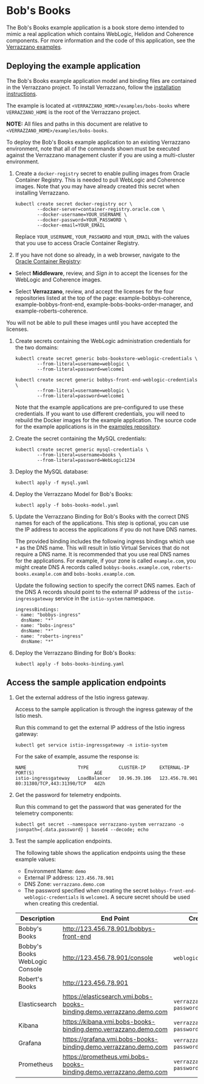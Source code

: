 # Bob's Books

The Bob's Books example application is a book store demo intended to mimic a real application which contains WebLogic, Helidon and Coherence components. For more information and the code of this application, see the [Verrazzano examples](https://github.com/verrazzano/examples).

## Deploying the example application

The Bob's Books example application model and binding files are contained in the Verrazzano project.
To install Verrazzano, follow the [installation instructions](../../install/README.md).

The example is located at `<VERRAZZANO_HOME>/examples/bobs-books` where `VERRAZZANO_HOME` is the root of the
Verrazzano project.

**NOTE:** All files and paths in this document are relative to `<VERRAZZANO_HOME>/examples/bobs-books`.

To deploy the Bob's Books example application to an existing Verrazzano environment,
note that all of the commands shown must be executed against the Verrazzano management
cluster if you are using a multi-cluster environment.

1. Create a `docker-registry` secret to enable pulling images from Oracle Container
   Registry.  This is needed to pull WebLogic and Coherence images.  Note that you
   may have already created this secret when installing Verrazzano.

   ```
   kubectl create secret docker-registry ocr \
           --docker-server=container-registry.oracle.com \
           --docker-username=YOUR_USERNAME \
           --docker-password=YOUR_PASSWORD \
           --docker-email=YOUR_EMAIL
   ```

   Replace `YOUR_USERNAME`, `YOUR_PASSWORD` and `YOUR_EMAIL` with the values that you
   use to access Oracle Container Registry.

1. If you have not done so already, in a web browser, navigate to the [Oracle Container Registry](https://container-registry.oracle.com):

  * Select **Middleware**, review, and _Sign in_ to accept the licenses for the WebLogic and Coherence images.

  * Select **Verrazzano**, review, and accept the licenses for the four repositories listed at the top of the page:
       example-bobbys-coherence, example-bobbys-front-end, example-bobs-books-order-manager, and example-roberts-coherence.

   You will not be able to pull these images until you have accepted the licenses.

1. Create secrets containing the WebLogic administration credentials for the
   two domains:

   ```
   kubectl create secret generic bobs-bookstore-weblogic-credentials \
           --from-literal=username=weblogic \
           --from-literal=password=welcome1

   kubectl create secret generic bobbys-front-end-weblogic-credentials \
           --from-literal=username=weblogic \
           --from-literal=password=welcome1
   ```

   Note that the example applications are pre-configured to use these credentials.
   If you want to use different credentials, you will need to rebuild the
   Docker images for the example application.  The source code for the example
   applications is in the [examples repository](https://github.com/verrazzano/examples).

1. Create the secret containing the MySQL credentials:

   ```
   kubectl create secret generic mysql-credentials \
           --from-literal=username=books \
           --from-literal=password=WebLogic1234
   ```

1. Deploy the MySQL database:

   ```
   kubectl apply -f mysql.yaml
   ```

1. Deploy the Verrazzano Model for Bob's Books:

   ```
   kubectl apply -f bobs-books-model.yaml
   ```

1. Update the Verrazzano Binding for Bob's Books with the correct DNS names for
   each of the applications.  This step is optional, you can use the IP
   address to access the applications if you do not have DNS names.

   The provided binding includes the following ingress bindings which use
   `*` as the DNS name.  This will result in Istio Virtual Services that
   do not require a DNS name.  It is recommended that you use real DNS
   names for the applications.  For example, if your zone is called
   `example.com`, you might create DNS A records called `bobbys-books.example.com`,
   `roberts-books.example.com` and `bobs-books.example.com`.

   Update the following section to specify the correct DNS names.  Each
   of the DNS A records should point to the external IP address of the
   `istio-ingressgateway` service in the `istio-system` namespace.

    ```
    ingressBindings:
    - name: "bobbys-ingress"
      dnsName: "*"
    - name: "bobs-ingress"
      dnsName: "*"
    - name: "roberts-ingress"
      dnsName: "*"
    ```

1. Deploy the Verrazzano Binding for Bob's Books:

   ```
   kubectl apply -f bobs-books-binding.yaml
   ```

## Access the sample application endpoints

1. Get the external address of the Istio ingress gateway.

    Access to the sample application is through the ingress gateway of the Istio mesh.

    Run this command to get the external IP address of the Istio ingress gateway:
    ```
    kubectl get service istio-ingressgateway -n istio-system
    ```

    For the sake of example, assume the response is:
    ```
    NAME                   TYPE           CLUSTER-IP     EXTERNAL-IP      PORT(S)                      AGE
    istio-ingressgateway   LoadBalancer   10.96.39.106   123.456.78.901   80:31380/TCP,443:31390/TCP   4d2h
    ```

1. Get the password for telemetry endpoints.

    Run this command to get the password that was generated for the telemetry components:
    ```
    kubectl get secret --namespace verrazzano-system verrazzano -o jsonpath={.data.password} | base64 --decode; echo
    ```
1. Test the sample application endpoints.

    The following table shows the application endpoints using the these example values:
    * Environment Name: `demo`
    * External IP address: `123.456.78.901`
    * DNS Zone: `verrazzano.demo.com`
    * The password specified when creating the secret `bobbys-front-end-weblogic-credentials` is `welcome1`. A secure secret should be used when creating this credential.
    
    | Description| End Point | Credentials |
    | --- | --- | --- |
    | Bobby's Books | http://123.456.78.901/bobbys-front-end | |
    | Bobby's Books WebLogic Console | http://123.456.78.901/console | `weblogic`/`welcome1` |
    | Robert's Books | http://123.456.78.901 | |
    | Elasticsearch | https://elasticsearch.vmi.bobs-books-binding.demo.verrazzano.demo.com | `verrazzano`/`telemetry-password` |
    | Kibana | https://kibana.vmi.bobs-books-binding.demo.verrazzano.demo.com | `verrazzano`/`telemetry-password` |
    | Grafana | https://grafana.vmi.bobs-books-binding.demo.verrazzano.demo.com | `verrazzano`/`telemetry-password` |
    | Prometheus | https://prometheus.vmi.bobs-books-binding.demo.verrazzano.demo.com | `verrazzano`/`telemetry-password` |
